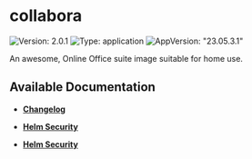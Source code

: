 # collabora

![Version: 2.0.1](https://img.shields.io/badge/Version-2.0.1-informational?style=flat-square) ![Type: application](https://img.shields.io/badge/Type-application-informational?style=flat-square) ![AppVersion: "23.05.3.1"](https://img.shields.io/badge/AppVersion-"23.05.3.1"-informational?style=flat-square)

An awesome, Online Office suite image suitable for home use.

## Available Documentation

- [**Changelog**](CHANGELOG)

- [**Helm Security**](container-security)

- [**Helm Security**](helm-security)

